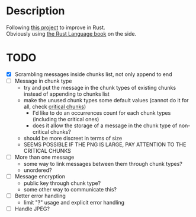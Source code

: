 # Description
Following [this project](https://jrdngr.github.io/pngme_book/chapter_1.html) to improve in Rust.  
Obviously using [the Rust Language book](https://doc.rust-lang.org/book/title-page.html) on the side.

# TODO
- [X] Scrambling messages inside chunks list, not only append to end
- [ ] Message in chunk type
  - try and put the message in the chunk types of existing chunks instead of appending to chunks list
  - make the unused chunk types some default values (cannot do it for all, check [critical chunks](http://www.libpng.org/pub/png/spec/1.2/PNG-Chunks.html#C.Critical-chunks))
    - I'd like to do an occurrences count for each chunk types (including the critical ones)
    - does it allow the storage of a message in the chunk type of non-critical chunks?
   - should be more discreet in terms of size
   - SEEMS POSSIBLE IF THE PNG IS LARGE, PAY ATTENTION TO THE CRITICAL CHUNKS
- [ ] More than one message
    - some way to link messages between them through chunk types?
    - unordered?
- [ ] Message encryption
    - public key through chunk type?
    - some other way to communicate this?
- [ ] Better error handling
   - limit "?" usage and explicit error handling
- [ ] Handle JPEG?
